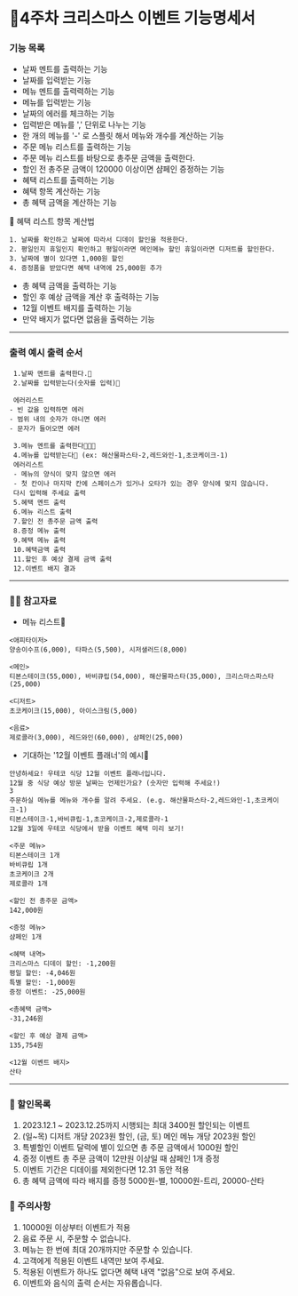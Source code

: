 # 🎄4주차 크리스마스 이벤트 기능명세서


### 기능 목록
- 날짜 멘트를 출력하는 기능
- 날짜를 입력받는 기능
- 메뉴 멘트를 출력력하는 기능
- 메뉴를 입력받는 기능
- 날짜의 에러를 체크하는 기능
- 입력받은 메뉴를 ',' 단위로 나누는 기능
- 한 개의 메뉴를 '-' 로 스플릿 해서 메뉴와 개수를 계산하는 기능
- 주문 메뉴 리스트를 출력하는 기능
- 주문 메뉴 리스트를 바탕으로 총주문 금액을 출력한다.
- 할인 전 총주문 금액이 120000 이상이면 샴페인 증정하는 기능
- 혜택 리스트를 출력하는 기능
- 혜택 항목 계산하는 기능
- 총 혜택 금액을 계산하는 기능

🧮 혜택 리스트 항목 계산법
~~~
1. 날짜를 확인하고 날짜에 따라서 디데이 할인을 적용한다.
2. 평일인지 휴일인지 확인하고 평일이라면 메인메뉴 할인 휴일이라면 디저트를 할인한다.
3. 날짜에 별이 있다면 1,000원 할인
4. 증정품을 받았다면 혜택 내역에 25,000원 추가
~~~

- 총 혜택 금액을 출력하는 기능
- 할인 후 예상 금액을 계산 후 출력하는 기능
- 12월 이벤트 배지를 출력하는 기능
- 만약 배지가 없다면 없음을 출력하는 기능




---
### 출력 예시 출력 순서
~~~
 1.날짜 멘트를 출력한다.📅
 2.날짜를 입력받는다(숫자를 입력)📝

 에러리스트
- 빈 값을 입력하면 에러
- 범위 내의 숫자가 아니면 에러
- 문자가 들어오면 에러

 3.메뉴 멘트를 출력한다👨🏻‍🍳
 4.메뉴를 입력받는다📝 (ex: 해산물파스타-2,레드와인-1,초코케이크-1)
 에러리스트
 - 메뉴의 양식이 맞지 않으면 에러
 - 첫 칸이나 마지막 칸에 스페이스가 있거나 오타가 있는 경우 양식에 맞지 않습니다.
 다시 입력해 주세요 출력
 5.혜택 멘트 출력 
 6.메뉴 리스트 출력
 7.할인 전 총주문 금액 출력
 8.증정 메뉴 출력
 9.혜택 메뉴 출력
 10.혜택금액 출력
 11.할인 후 예상 결제 금액 출력
 12.이벤트 배지 결과
~~~
--------------------------------------
### 🙆🏼‍ 참고자료

- 메뉴 리스트🍖
~~~
<애피타이저>
양송이수프(6,000), 타파스(5,500), 시저샐러드(8,000)

<메인>
티본스테이크(55,000), 바비큐립(54,000), 해산물파스타(35,000), 크리스마스파스타(25,000)

<디저트>
초코케이크(15,000), 아이스크림(5,000)

<음료>
제로콜라(3,000), 레드와인(60,000), 샴페인(25,000)
~~~

- 기대하는 '12월 이벤트 플래너'의 예시📅

```
안녕하세요! 우테코 식당 12월 이벤트 플래너입니다.
12월 중 식당 예상 방문 날짜는 언제인가요? (숫자만 입력해 주세요!)
3
주문하실 메뉴를 메뉴와 개수를 알려 주세요. (e.g. 해산물파스타-2,레드와인-1,초코케이크-1)
티본스테이크-1,바비큐립-1,초코케이크-2,제로콜라-1
12월 3일에 우테코 식당에서 받을 이벤트 혜택 미리 보기!
 
<주문 메뉴>
티본스테이크 1개
바비큐립 1개
초코케이크 2개
제로콜라 1개
 
<할인 전 총주문 금액>
142,000원
 
<증정 메뉴>
샴페인 1개
 
<혜택 내역>
크리스마스 디데이 할인: -1,200원
평일 할인: -4,046원
특별 할인: -1,000원
증정 이벤트: -25,000원
 
<총혜택 금액>
-31,246원
 
<할인 후 예상 결제 금액>
135,754원
 
<12월 이벤트 배지>
산타
```

----
### 💸 할인목록
1. 2023.12.1 ~ 2023.12.25까지 시행되는 최대 3400원 할인되는 이벤트 
2. (일~목) 디저트 개당 2023원 할인, (금, 토) 메인 메뉴 개당 2023원 할인
3. 특별할인 이벤트 달력에 별이 있으면 총 주문 금액에서 1000원 할인
4. 증정 이벤트 총 주문 금액이 12만원 이상일 때 샴페인 1개 증정
5. 이벤트 기간은 디데이를 제외한다면 12.31 동안 적용
6. 총 혜택 금액에 따라 배지를 증정 5000원-별, 10000원-트리, 20000-산타

### 🚨 주의사항 
1. 10000원 이상부터 이벤트가 적용
2. 음료 주문 시, 주문할 수 없습니다.
3. 메뉴는 한 번에 최대 20개까지만 주문할 수 있습니다. 
4. 고객에게 적용된 이벤트 내역만 보여 주세요. 
5. 적용된 이벤트가 하나도 없다면 혜택 내역 "없음"으로 보여 주세요.
6. 이벤트와 음식의 출력 순서는 자유롭습니다.






